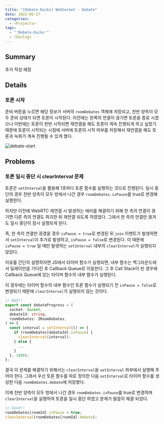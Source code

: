 ```yaml
---
title: "[Debate-Ducks] WebSocket - Debate"
date: 2022-05-27
categories:
  - <Projects>
tags:
  - "'Debate-Ducks'"
  - (Devlog)
---
```


## Summary

추가 작성 예정

## Details

### 토론 시작

준비 버튼을 누르면 해당 정보가 서버의 `roomDebates` 객체에 저장되고, 찬반 양측이 모두 준비 상태가 되면 토론이 시작된다. 이전에는 한쪽의 연결이 끊기면 토론을 종료 시켰으나 이번에는 토론이 한번 시작되면 재연결을 해도 토론이 계속 진행되게 하고 싶었기 때문에 토론이 시작되는 시점에 서버에 토론의 시작 여부를 저장해서 재연결을 해도 토론과 녹화가 계속 진행될 수 있게 했다.

![debate-start](https://user-images.githubusercontent.com/84524514/170584346-b2296711-7778-433f-81c1-1abba46f8fb6.gif)

## Problems

### 토론 일시 중단 시 clearInterval 문제

토론은 `setInterval`을 활용해 1초마다 토론 함수를 실행하는 것으로 진행된다. 일시 중단의 경우 찬반 양측이 모두 방에서 나간 경우 `roomDebates.isPause`를 true로 변경해 실행한다.

하지만 이전에 WebRTC 재연결 시 발생하는 에러를 해결하기 위해 한 측의 연결이 끊기면 다른 측의 연결도 파괴한 뒤 재연결 되도록 하였었다. 그래서 한 측의 연결만 끊겨도 일시 중단이 잠시 실행되게 된다.

즉, 한 측의 연결만 끊겼을 경우 `isPause = true`로 변경된 뒤 `join` 이벤트가 발생하면서 `setInterval`이 추가로 발생하고, `isPause = false`로 변경된다. 이 때문에 `isPause = true` 일 때만 발생하는 `setInterval` 내부의 `clearInterval`가 실행되지 않았다.

이유를 간단히 설명하자면 JS에서 타이머 함수가 실행되면, 내부 함수는 백그라운드에서 딜레이만큼 기다린 후 Callback Queue로 이동한다. 그 후 Call Stack이 빈 경우에 Callback Queue에 있는 타이머 함수의 내부 함수가 실행된다.

이 경우에는 타이머 함수의 내부 함수인 토론 함수가 실행되기 전 `isPause = false`로 변경되기 때문에 `clearInterval`가 실행되지 않는 것이다.

```ts
// Bad!!
export const debateProgress = (
  socket: Socket,
  debateId: string,
  roomDebates: IRoomDebates,
) => {
  const interval = setInterval(() => {
    if (roomDebates[debateId].isPause) {
      clearInterval(interval);
    } else {
      ...
    }
  }, 1000);
};
```

결국 이 문제를 해결하기 위해서는 `clearInterval`을 `setInterval` 외부에서 실행해 주어야 한다. 그래서 우선 토론 함수를 따로 정의한 다음 `setInterval`로 타이머 함수를 생성한 다음 `roomDebates.debate`에 저장했다.

이제 찬반 양측이 모두 방에서 나간 경우 `roomDebates.isPause`를 true로 변경하며 `clearInterval`을 실행하여 토론을 일시 중단 하였고 문제가 말끔히 해결 되었다.

```ts
// Good!!
roomDebates[roomId].isPause = true;
clearInterval(roomDebates[roomId].debate);
```
